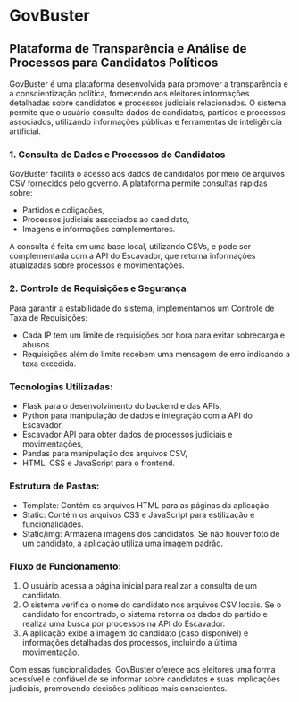 # GovBuster
## Plataforma de Transparência e Análise de Processos para Candidatos Políticos
GovBuster é uma plataforma desenvolvida para promover a transparência e a conscientização política, fornecendo aos eleitores informações detalhadas sobre candidatos e processos judiciais relacionados. O sistema permite que o usuário consulte dados de candidatos, partidos e processos associados, utilizando informações públicas e ferramentas de inteligência artificial.

### 1. Consulta de Dados e Processos de Candidatos
GovBuster facilita o acesso aos dados de candidatos por meio de arquivos CSV fornecidos pelo governo. A plataforma permite consultas rápidas sobre:

- Partidos e coligações,
- Processos judiciais associados ao candidato,
- Imagens e informações complementares.

A consulta é feita em uma base local, utilizando CSVs, e pode ser complementada com a API do Escavador, que retorna informações atualizadas sobre processos e movimentações.

### 2. Controle de Requisições e Segurança
Para garantir a estabilidade do sistema, implementamos um Controle de Taxa de Requisições:

- Cada IP tem um limite de requisições por hora para evitar sobrecarga e abusos.
- Requisições além do limite recebem uma mensagem de erro indicando a taxa excedida.

### Tecnologias Utilizadas:
- Flask para o desenvolvimento do backend e das APIs,
- Python para manipulação de dados e integração com a API do Escavador,
- Escavador API para obter dados de processos judiciais e movimentações,
- Pandas para manipulação dos arquivos CSV,
- HTML, CSS e JavaScript para o frontend.

### Estrutura de Pastas:
- Template: Contém os arquivos HTML para as páginas da aplicação.
- Static: Contém os arquivos CSS e JavaScript para estilização e funcionalidades.
- Static/img: Armazena imagens dos candidatos. Se não houver foto de um candidato, a aplicação utiliza uma imagem padrão.

### Fluxo de Funcionamento:
1. O usuário acessa a página inicial para realizar a consulta de um candidato.
2. O sistema verifica o nome do candidato nos arquivos CSV locais. Se o candidato for encontrado, o sistema retorna os dados do partido e realiza uma busca por processos na API do Escavador.
3. A aplicação exibe a imagem do candidato (caso disponível) e informações detalhadas dos processos, incluindo a última movimentação.

Com essas funcionalidades, GovBuster oferece aos eleitores uma forma acessível e confiável de se informar sobre candidatos e suas implicações judiciais, promovendo decisões políticas mais conscientes.
